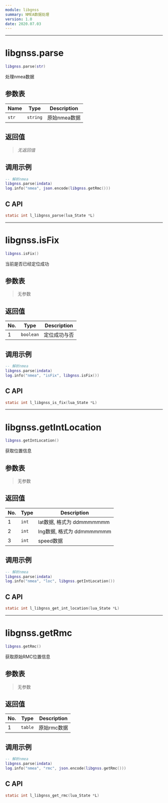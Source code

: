 ```yaml
---
module: libgnss
summary: NMEA数据处理
version: 1.0
date: 2020.07.03
---
```


--------------------------------------------------
# libgnss.parse

```lua
libgnss.parse(str)
```

处理nmea数据

## 参数表

Name | Type | Description
-----|------|--------------
`str`|`string`| 原始nmea数据

## 返回值

> *无返回值*

## 调用示例

```lua
-- 解析nmea
libgnss.parse(indata)
log.info("nmea", json.encode(libgnss.getRmc()))
```

## C API

```c
static int l_libgnss_parse(lua_State *L)
```


--------------------------------------------------
# libgnss.isFix

```lua
libgnss.isFix()
```

当前是否已经定位成功

## 参数表

> 无参数

## 返回值

No. | Type | Description
----|------|--------------
1 |`boolean`| 定位成功与否

## 调用示例

```lua
-- 解析nmea
libgnss.parse(indata)
log.info("nmea", "isFix", libgnss.isFix())
```

## C API

```c
static int l_libgnss_is_fix(lua_State *L)
```


--------------------------------------------------
# libgnss.getIntLocation

```lua
libgnss.getIntLocation()
```

获取位置信息

## 参数表

> 无参数

## 返回值

No. | Type | Description
----|------|--------------
1 |`int`| lat数据, 格式为 ddmmmmmmm
2 |`int`| lng数据, 格式为 ddmmmmmmm
3 |`int`| speed数据

## 调用示例

```lua
-- 解析nmea
libgnss.parse(indata)
log.info("nmea", "loc", libgnss.getIntLocation())
```

## C API

```c
static int l_libgnss_get_int_location(lua_State *L)
```


--------------------------------------------------
# libgnss.getRmc

```lua
libgnss.getRmc()
```

获取原始RMC位置信息

## 参数表

> 无参数

## 返回值

No. | Type | Description
----|------|--------------
1 |`table`| 原始rmc数据

## 调用示例

```lua
-- 解析nmea
libgnss.parse(indata)
log.info("nmea", "rmc", json.encode(libgnss.getRmc()))
```

## C API

```c
static int l_libgnss_get_rmc(lua_State *L)
```



